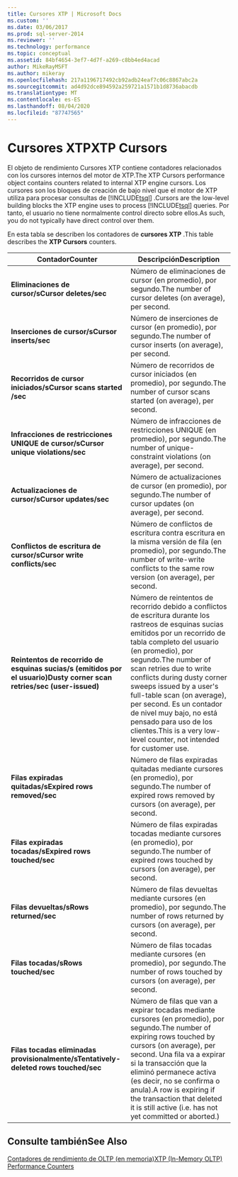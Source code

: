 ```yaml
---
title: Cursores XTP | Microsoft Docs
ms.custom: ''
ms.date: 03/06/2017
ms.prod: sql-server-2014
ms.reviewer: ''
ms.technology: performance
ms.topic: conceptual
ms.assetid: 84bf4654-3ef7-4d7f-a269-c8bb4ed4acad
author: MikeRayMSFT
ms.author: mikeray
ms.openlocfilehash: 217a1196717492cb92adb24eaf7c06c8867abc2a
ms.sourcegitcommit: ad4d92dce894592a259721a1571b1d8736abacdb
ms.translationtype: MT
ms.contentlocale: es-ES
ms.lasthandoff: 08/04/2020
ms.locfileid: "87747565"
---
```

# <a name="xtp-cursors"></a><span data-ttu-id="15dc4-102">Cursores XTP</span><span class="sxs-lookup"><span data-stu-id="15dc4-102">XTP Cursors</span></span>
  <span data-ttu-id="15dc4-103">El objeto de rendimiento Cursores XTP contiene contadores relacionados con los cursores internos del motor de XTP.</span><span class="sxs-lookup"><span data-stu-id="15dc4-103">The XTP Cursors performance object contains counters related to internal XTP engine cursors.</span></span> <span data-ttu-id="15dc4-104">Los cursores son los bloques de creación de bajo nivel que el motor de XTP utiliza para procesar consultas de [!INCLUDE[tsql](../../includes/tsql-md.md)] .</span><span class="sxs-lookup"><span data-stu-id="15dc4-104">Cursors are the low-level building blocks the XTP engine uses to process [!INCLUDE[tsql](../../includes/tsql-md.md)] queries.</span></span> <span data-ttu-id="15dc4-105">Por tanto, el usuario no tiene normalmente control directo sobre ellos.</span><span class="sxs-lookup"><span data-stu-id="15dc4-105">As such, you do not typically have direct control over them.</span></span>  
  
 <span data-ttu-id="15dc4-106">En esta tabla se describen los contadores de **cursores XTP** .</span><span class="sxs-lookup"><span data-stu-id="15dc4-106">This table describes the **XTP Cursors** counters.</span></span>  
  
|<span data-ttu-id="15dc4-107">Contador</span><span class="sxs-lookup"><span data-stu-id="15dc4-107">Counter</span></span>|<span data-ttu-id="15dc4-108">Descripción</span><span class="sxs-lookup"><span data-stu-id="15dc4-108">Description</span></span>|  
|-------------|-----------------|  
|<span data-ttu-id="15dc4-109">**Eliminaciones de cursor/s**</span><span class="sxs-lookup"><span data-stu-id="15dc4-109">**Cursor deletes/sec**</span></span>|<span data-ttu-id="15dc4-110">Número de eliminaciones de cursor (en promedio), por segundo.</span><span class="sxs-lookup"><span data-stu-id="15dc4-110">The number of cursor deletes (on average), per second.</span></span>|  
|<span data-ttu-id="15dc4-111">**Inserciones de cursor/s**</span><span class="sxs-lookup"><span data-stu-id="15dc4-111">**Cursor inserts/sec**</span></span>|<span data-ttu-id="15dc4-112">Número de inserciones de cursor (en promedio), por segundo.</span><span class="sxs-lookup"><span data-stu-id="15dc4-112">The number of cursor inserts (on average), per second.</span></span>|  
|<span data-ttu-id="15dc4-113">**Recorridos de cursor iniciados/s**</span><span class="sxs-lookup"><span data-stu-id="15dc4-113">**Cursor scans started /sec**</span></span>|<span data-ttu-id="15dc4-114">Número de recorridos de cursor iniciados (en promedio), por segundo.</span><span class="sxs-lookup"><span data-stu-id="15dc4-114">The number of cursor scans started (on average), per second.</span></span>|  
|<span data-ttu-id="15dc4-115">**Infracciones de restricciones UNIQUE de cursor/s**</span><span class="sxs-lookup"><span data-stu-id="15dc4-115">**Cursor unique violations/sec**</span></span>|<span data-ttu-id="15dc4-116">Número de infracciones de restricciones UNIQUE (en promedio), por segundo.</span><span class="sxs-lookup"><span data-stu-id="15dc4-116">The number of unique-constraint violations (on average), per second.</span></span>|  
|<span data-ttu-id="15dc4-117">**Actualizaciones de cursor/s**</span><span class="sxs-lookup"><span data-stu-id="15dc4-117">**Cursor updates/sec**</span></span>|<span data-ttu-id="15dc4-118">Número de actualizaciones de cursor (en promedio), por segundo.</span><span class="sxs-lookup"><span data-stu-id="15dc4-118">The number of cursor updates (on average), per second.</span></span>|  
|<span data-ttu-id="15dc4-119">**Conflictos de escritura de cursor/s**</span><span class="sxs-lookup"><span data-stu-id="15dc4-119">**Cursor write   conflicts/sec**</span></span>|<span data-ttu-id="15dc4-120">Número de conflictos de escritura contra escritura en la misma versión de fila (en promedio), por segundo.</span><span class="sxs-lookup"><span data-stu-id="15dc4-120">The number of write-write conflicts to the same row version (on average), per second.</span></span>|  
|<span data-ttu-id="15dc4-121">**Reintentos de recorrido de esquinas sucias/s (emitidos por el usuario)**</span><span class="sxs-lookup"><span data-stu-id="15dc4-121">**Dusty corner scan retries/sec (user-issued)**</span></span>|<span data-ttu-id="15dc4-122">Número de reintentos de recorrido debido a conflictos de escritura durante los rastreos de esquinas sucias emitidos por un recorrido de tabla completo del usuario (en promedio), por segundo.</span><span class="sxs-lookup"><span data-stu-id="15dc4-122">The number of scan retries due to write conflicts during dusty corner sweeps issued by a user's full-table scan (on average), per second.</span></span> <span data-ttu-id="15dc4-123">Es un contador de nivel muy bajo, no está pensado para uso de los clientes.</span><span class="sxs-lookup"><span data-stu-id="15dc4-123">This is a very low-level counter, not intended for customer use.</span></span>|  
|<span data-ttu-id="15dc4-124">**Filas expiradas quitadas/s**</span><span class="sxs-lookup"><span data-stu-id="15dc4-124">**Expired rows removed/sec**</span></span>|<span data-ttu-id="15dc4-125">Número de filas expiradas quitadas mediante cursores (en promedio), por segundo.</span><span class="sxs-lookup"><span data-stu-id="15dc4-125">The number of expired rows removed by cursors (on average), per second.</span></span>|  
|<span data-ttu-id="15dc4-126">**Filas expiradas tocadas/s**</span><span class="sxs-lookup"><span data-stu-id="15dc4-126">**Expired rows touched/sec**</span></span>|<span data-ttu-id="15dc4-127">Número de filas expiradas tocadas mediante cursores (en promedio), por segundo.</span><span class="sxs-lookup"><span data-stu-id="15dc4-127">The number of expired rows touched by cursors (on average), per second.</span></span>|  
|<span data-ttu-id="15dc4-128">**Filas devueltas/s**</span><span class="sxs-lookup"><span data-stu-id="15dc4-128">**Rows returned/sec**</span></span>|<span data-ttu-id="15dc4-129">Número de filas devueltas mediante cursores (en promedio), por segundo.</span><span class="sxs-lookup"><span data-stu-id="15dc4-129">The number of rows returned by cursors (on average), per second.</span></span>|  
|<span data-ttu-id="15dc4-130">**Filas tocadas/s**</span><span class="sxs-lookup"><span data-stu-id="15dc4-130">**Rows touched/sec**</span></span>|<span data-ttu-id="15dc4-131">Número de filas tocadas mediante cursores (en promedio), por segundo.</span><span class="sxs-lookup"><span data-stu-id="15dc4-131">The number of rows touched by cursors (on average), per second.</span></span>|  
|<span data-ttu-id="15dc4-132">**Filas tocadas eliminadas provisionalmente/s**</span><span class="sxs-lookup"><span data-stu-id="15dc4-132">**Tentatively-deleted rows touched/sec**</span></span>|<span data-ttu-id="15dc4-133">Número de filas que van a expirar tocadas mediante cursores (en promedio), por segundo.</span><span class="sxs-lookup"><span data-stu-id="15dc4-133">The number of expiring rows touched by cursors (on average), per second.</span></span> <span data-ttu-id="15dc4-134">Una fila va a expirar si la transacción que la eliminó permanece activa (es decir, no se confirma o anula).</span><span class="sxs-lookup"><span data-stu-id="15dc4-134">A row is expiring if the transaction that deleted it is still active (i.e. has not yet committed or aborted.)</span></span>|  
  
## <a name="see-also"></a><span data-ttu-id="15dc4-135">Consulte también</span><span class="sxs-lookup"><span data-stu-id="15dc4-135">See Also</span></span>  
 [<span data-ttu-id="15dc4-136">Contadores de rendimiento de OLTP &#40;en memoria&#41;</span><span class="sxs-lookup"><span data-stu-id="15dc4-136">XTP &#40;In-Memory OLTP&#41; Performance Counters</span></span>](../../integration-services/performance/performance-counters.md)  
  
  
